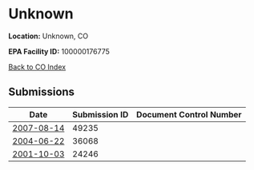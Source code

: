# Unknown

**Location:** Unknown, CO

**EPA Facility ID:** 100000176775

[Back to CO Index](../../index.md)

## Submissions

| Date | Submission ID | Document Control Number |
|------|--------------|-------------------------|
| [2007-08-14](submissions/49235.md) | 49235 |  |
| [2004-06-22](submissions/36068.md) | 36068 |  |
| [2001-10-03](submissions/24246.md) | 24246 |  |
